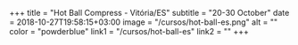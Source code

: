 +++
title = "Hot Ball Compress - Vitória/ES"
subtitle = "20-30 October"
date = 2018-10-27T19:58:15+03:00
image = "/cursos/hot-ball-es.png"
alt = ""
color = "powderblue"
link1 = "/cursos/hot-ball-es"
link2 = ""
+++
